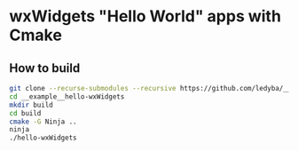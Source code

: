 # wxWidgets "Hello World" apps with Cmake

## How to build

```bash
git clone --recurse-submodules --recursive https://github.com/ledyba/__example__hello-wxWidgets
cd __example__hello-wxWidgets
mkdir build
cd build
cmake -G Ninja ..
ninja
./hello-wxWidgets
```
